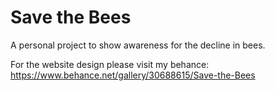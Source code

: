 
# Save the Bees

A personal project to show awareness for the decline in bees.

For the website design please visit my behance: https://www.behance.net/gallery/30688615/Save-the-Bees